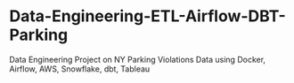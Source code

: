 # Data-Engineering-ETL-Airflow-DBT-Parking
 Data Engineering Project on NY Parking Violations Data using Docker, Airflow, AWS, Snowflake, dbt, Tableau
